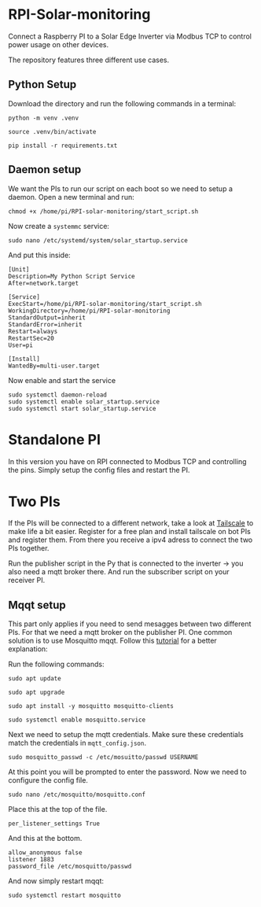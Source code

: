 # RPI-Solar-monitoring

Connect a Raspberry PI to a Solar Edge Inverter via Modbus TCP to control power usage on other devices.

The repository features three different use cases.

## Python Setup

Download the directory and run the following commands in a terminal:
```
python -m venv .venv

source .venv/bin/activate

pip install -r requirements.txt
```

## Daemon setup

We want the PIs to run our script on each boot so we need to setup a daemon. 
Open a new terminal and run:
```
chmod +x /home/pi/RPI-solar-monitoring/start_script.sh
```

Now create a `systemmc` service:

```
sudo nano /etc/systemd/system/solar_startup.service
```
And put this inside:
```
[Unit]
Description=My Python Script Service
After=network.target

[Service]
ExecStart=/home/pi/RPI-solar-monitoring/start_script.sh
WorkingDirectory=/home/pi/RPI-solar-monitoring
StandardOutput=inherit
StandardError=inherit
Restart=always
RestartSec=20
User=pi

[Install]
WantedBy=multi-user.target
```

Now enable and start the service
```
sudo systemctl daemon-reload
sudo systemctl enable solar_startup.service
sudo systemctl start solar_startup.service
```

# Standalone PI

In this version you have on RPI connected to Modbus TCP and controlling the pins. Simply setup the config files and restart the PI.

# Two PIs

If the PIs will be connected to a different network, take a look at <a href="https://tailscale.com/">Tailscale</a> to make life a bit easier. Register for a free plan and install tailscale on bot PIs and register them. From there you receive a ipv4 adress to connect the two PIs together.

Run the publisher script in the Py that is connected to the inverter -> you also need a mqtt broker there. And run the subscriber script on your receiver PI.

## Mqqt setup

This part only applies if you need to send mesagges between two different PIs. For that we need a mqtt broker on the publisher PI. One common solution is to use Mosquitto mqqt. Follow this <a href="https://randomnerdtutorials.com/how-to-install-mosquitto-broker-on-raspberry-pi/">tutorial</a> for a better explanation:

Run the following commands:

```
sudo apt update

sudo apt upgrade

sudo apt install -y mosquitto mosquitto-clients

sudo systemctl enable mosquitto.service
```

Next we need to setup the mqtt credentials. Make sure these credentials match the credentials in `mqtt_config.json`.

```
sudo mosquitto_passwd -c /etc/mosuitto/passwd USERNAME
```

At this point you will be prompted to enter the password. Now we need to configure the config file.

```
sudo nano /etc/mosquitto/mosquitto.conf
```

Place this at the top of the file.
```
per_listener_settings True
```
And this at the bottom.
```
allow_anonymous false
listener 1883
password_file /etc/mosquitto/passwd
```
And now simply restart mqqt:
```
sudo systemctl restart mosquitto
```

